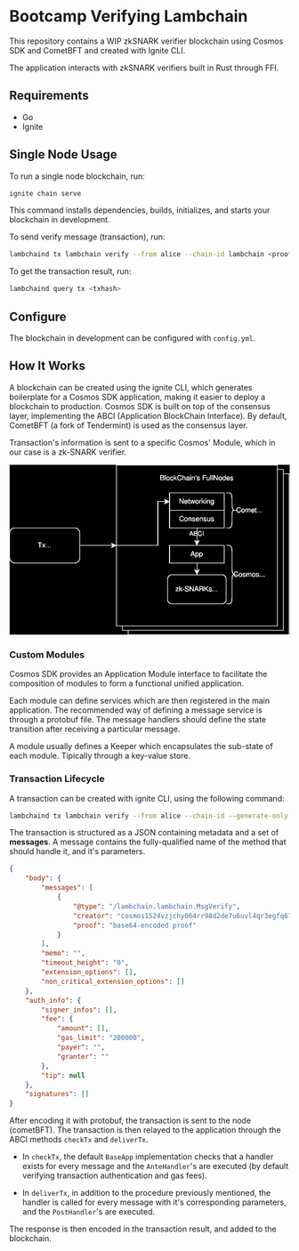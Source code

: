 # Bootcamp Verifying Lambchain

This repository contains a WIP zkSNARK verifier blockchain using Cosmos SDK and CometBFT and created with Ignite CLI.

The application interacts with zkSNARK verifiers built in Rust through FFI.

## Requirements

- Go
- Ignite

## Single Node Usage

To run a single node blockchain, run:

```sh
ignite chain serve
```

This command installs dependencies, builds, initializes, and starts your blockchain in development.

To send verify message (transaction), run:

```sh
lambchaind tx lambchain verify --from alice --chain-id lambchain <proof>
```

To get the transaction result, run:

```sh
lambchaind query tx <txhash>
```

## Configure

The blockchain in development can be configured with `config.yml`.

## How It Works

A blockchain can be created using the ignite CLI, which generates boilerplate for a Cosmos SDK application, making it easier to deploy a blockchain to production. Cosmos SDK is built on top of the consensus layer, implementing the ABCI (Application BlockChain Interface). By default, CometBFT (a fork of Tendermint) is used as the consensus layer.

Transaction's information is sent to a specific Cosmos' Module, which in our case is a zk-SNARK verifier.

<p align="center">
  <img src="imgs/Diagram_Cosmos.svg">
</p>

### Custom Modules

Cosmos SDK provides an Application Module interface to facilitate the composition of modules to form a functional unified application.

Each module can define services which are then registered in the main application. The recommended way of defining a message service is through a protobuf file. The message handlers should define the state transition after receiving a
particular message.

A module usually defines a Keeper which encapsulates the sub-state of each
module. Tipically through a key-value store.


### Transaction Lifecycle

A transaction can be created with ignite CLI, using the following command:

```sh
lambchaind tx lambchain verify --from alice --chain-id --generate-only lambchain "base64-encoded proof"
```

The transaction is structured as a JSON containing metadata and a set of **messages**. A message contains the fully-qualified name of the method that should handle it, and it's parameters.

```json
{
    "body": {
        "messages": [
            {
                "@type": "/lambchain.lambchain.MsgVerify",
                "creator": "cosmos1524vzjchy064rr98d2de7u6uvl4qr3egfq67xn",
                "proof": "base64-encoded proof"
            }
        ],
        "memo": "",
        "timeout_height": "0",
        "extension_options": [],
        "non_critical_extension_options": []
    },
    "auth_info": {
        "signer_infos": [],
        "fee": {
            "amount": [],
            "gas_limit": "200000",
            "payer": "",
            "granter": ""
        },
        "tip": null
    },
    "signatures": []
}
```

After encoding it with protobuf, the transaction is sent to the node (cometBFT). The transaction is then relayed to the application through the ABCI methods `checkTx` and `deliverTx`.

- In `checkTx`, the default `BaseApp` implementation checks that a handler exists for every message and the `AnteHandler`'s are executed (by default verifying transaction authentication and gas fees).

- In `deliverTx`, in addition to the procedure previously mentioned, the handler is called for every message with it's corresponding parameters, and the `PostHandler`'s are executed.

The response is then encoded in the transaction result, and added to the blockchain.

